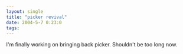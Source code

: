 ```yaml
---
layout: single
title: "picker revival"
date: 2004-5-7 0:23:0
tags: 
---
```


I'm finally working on bringing back picker. Shouldn't be too long now.

